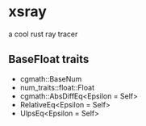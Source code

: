 # xsray
a cool rust ray tracer

## BaseFloat traits
- cgmath::BaseNum
- num_traits::float::Float
- cgmath::AbsDiffEq<Epsilon = Self>
- RelativeEq<Epsilon = Self>
- UlpsEq<Epsilon = Self>
